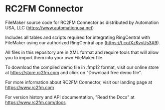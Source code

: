 # RC2FM Connector
FileMaker source code for RC2FM Connector as distributed by Automation USA, LLC (https://www.automationusa.net)

Includes all tables and scripts required for integrating RingCentral with FileMaker using our authorized RingCentral app (https://t.co/XzKvvUs3A9).

All files in this repository are in XML format and require tools that will allow you to import them into your own FileMaker file.

To download the compiled demo file in .fmp12 format, visit our online store at https://store.rc2fm.com and click on "Download free demo file".

For more information about RC2FM Connector, visit our landing page at https://www.rc2fm.com 

For version history and API documentation, "Read the Docs" at https://www.rc2fm.com/docs
